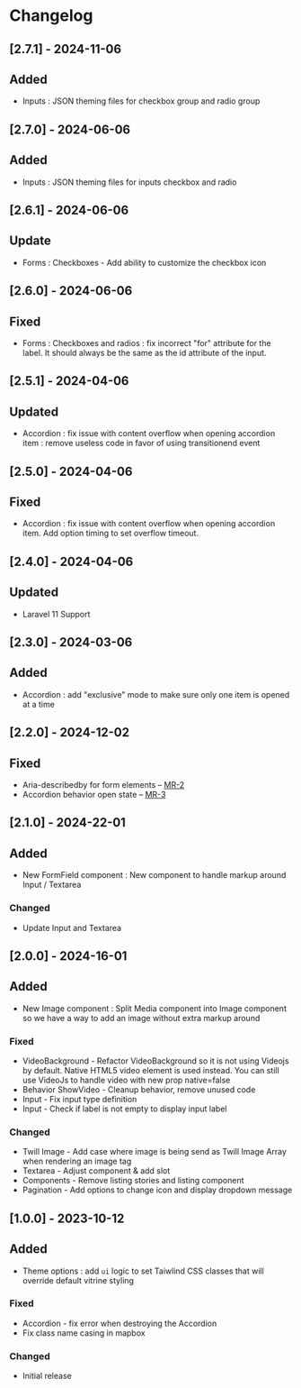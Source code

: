 # Changelog

## [2.7.1] - 2024-11-06

## Added
- Inputs : JSON theming files for checkbox group and radio group

## [2.7.0] - 2024-06-06

## Added
- Inputs : JSON theming files for inputs checkbox and radio

## [2.6.1] - 2024-06-06

## Update
- Forms : Checkboxes - Add ability to customize the checkbox icon

## [2.6.0] - 2024-06-06

## Fixed
- Forms : Checkboxes and radios : fix incorrect "for" attribute for the label. It should always be the same as the id attribute of the input.

## [2.5.1] - 2024-04-06

## Updated
- Accordion : fix issue with content overflow when opening accordion item : remove useless code in favor of using transitionend event

## [2.5.0] - 2024-04-06

## Fixed
- Accordion : fix issue with content overflow when opening accordion item. Add option timing to set overflow timeout.

## [2.4.0] - 2024-04-06

## Updated
- Laravel 11 Support

## [2.3.0] - 2024-03-06

## Added
- Accordion : add "exclusive" mode to make sure only one item is opened at a time

## [2.2.0] - 2024-12-02

## Fixed
- Aria-describedby for form elements – [MR-2](https://code.area17.com/a17/vitrine/vitrine-ui-blade/-/merge_requests/2)
- Accordion behavior open state – [MR-3](https://code.area17.com/a17/vitrine/vitrine-ui-blade/-/merge_requests/3)

## [2.1.0] - 2024-22-01

## Added
- New FormField component : New component to handle markup around Input / Textarea

### Changed
- Update Input and Textarea

## [2.0.0] - 2024-16-01

## Added
- New Image component : Split Media component into Image component so we have a way to add an image without extra markup around

### Fixed
- VideoBackground - Refactor VideoBackground so it is not using Videojs by default. Native HTML5 video element is used instead. You can still use VideoJs to handle video with new prop native=false
- Behavior ShowVideo - Cleanup behavior, remove unused code
- Input - Fix input type definition
- Input - Check if label is not empty to display input label

### Changed
- Twill Image - Add case where image is being send as Twill Image Array when rendering an image tag
- Textarea - Adjust component & add slot
- Components - Remove listing stories and listing component
- Pagination - Add options to change icon and display dropdown message

## [1.0.0] - 2023-10-12

## Added
- Theme options : add `ui` logic to set Taiwlind CSS classes that will override default vitrine styling

### Fixed
- Accordion - fix error when destroying the Accordion
- Fix class name casing in mapbox

### Changed
- Initial release

